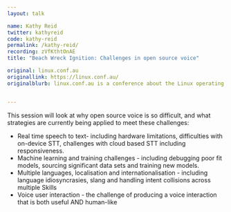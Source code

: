 ```yaml
---
layout: talk

name: Kathy Reid
twitter: kathyreid
code: kathy-reid
permalink: /kathy-reid/
recording: zVfKthtOnAE
title: "Beach Wreck Ignition: Challenges in open source voice"

original: linux.conf.au
originallink: https://linux.conf.au/
originalblurb: linux.conf.au is a conference about the Linux operating system, and all aspects of the thriving ecosystem of Free and Open Source Software that has grown up around it. Run since 1999, in a different Australian or New Zealand city each year, by a team of local volunteers, LCA invites more than 500 people to learn from the people who shape the future of Open Source. 


---
```



This session will look at why open source voice is so difficult, and what strategies are currently being applied to meet these challenges: 

- Real time speech to text- including hardware limitations, difficulties with on-device STT, challenges with cloud based STT including responsiveness.
- Machine learning and training challenges - including debugging poor fit models, sourcing significant data sets and training new models.
- Multiple languages, localisation and internationalisation - including language idiosyncrasies, slang and handling intent collisions across multiple Skills
- Voice user interaction - the challenge of producing a voice interaction that is both useful AND human-like